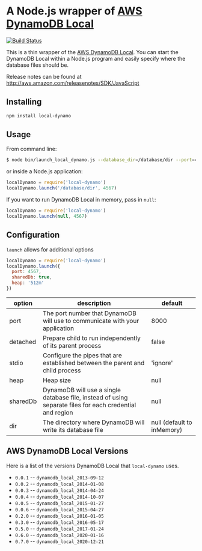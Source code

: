 # A Node.js wrapper of [AWS DynamoDB Local](http://docs.aws.amazon.com/amazondynamodb/latest/developerguide/Tools.html)

[![Build Status](https://travis-ci.org/Medium/local-dynamo.svg?branch=master)](https://travis-ci.org/Medium/local-dynamo)

This is a thin wrapper of the [AWS DynamoDB Local](http://docs.aws.amazon.com/amazondynamodb/latest/developerguide/Tools.html).
You can start the DynamoDB Local within a Node.js program and easily
specify where the database files should be.

Release notes can be found at http://aws.amazon.com/releasenotes/SDK/JavaScript

## Installing

```sh
npm install local-dynamo
```

## Usage

From command line:

```bash
$ node bin/launch_local_dynamo.js --database_dir=/database/dir --port=4567
```

or inside a Node.js application:

```javascript
localDynamo = require('local-dynamo')
localDynamo.launch('/database/dir', 4567)
```

If you want to run DynamoDB Local in memory, pass in `null`:

```javascript
localDynamo = require('local-dynamo')
localDynamo.launch(null, 4567)
```

## Configuration
`launch` allows for additional options
```javascript
localDynamo = require('local-dynamo')
localDynamo.launch({
  port: 4567,
  sharedDb: true,
  heap: '512m'
})
```

| option | description | default |
| --- | --- | --- |
| port | The port number that DynamoDB will use to communicate with your application | 8000 |
| detached | Prepare child to run independently of its parent process | false |
| stdio | Configure the pipes that are established between the parent and child process | 'ignore' |
| heap | Heap size | null |
| sharedDb | DynamoDB will use a single database file, instead of using separate files for each credential and region | null |
| dir | The directory where DynamoDB will write its database file | null (default to inMemory) |

## AWS DynamoDB Local Versions

Here is a list of the versions DynamoDB Local that `local-dynamo` uses.

 * `0.0.1` -- `dynamodb_local_2013-09-12`
 * `0.0.2` -- `dynamodb_local_2014-01-08`
 * `0.0.3` -- `dynamodb_local_2014-04-24`
 * `0.0.4` -- `dynamodb_local_2014-10-07`
 * `0.0.5` -- `dynamodb_local_2015-01-27`
 * `0.0.6` -- `dynamodb_local_2015-04-27`
 * `0.2.0` -- `dynamodb_local_2016-01-05`
 * `0.3.0` -- `dynamodb_local_2016-05-17`
 * `0.5.0` -- `dynamodb_local_2017-01-24`
 * `0.6.0` -- `dynamodb_local_2020-01-16`
 * `0.7.0` -- `dynamodb_local_2020-12-21`
